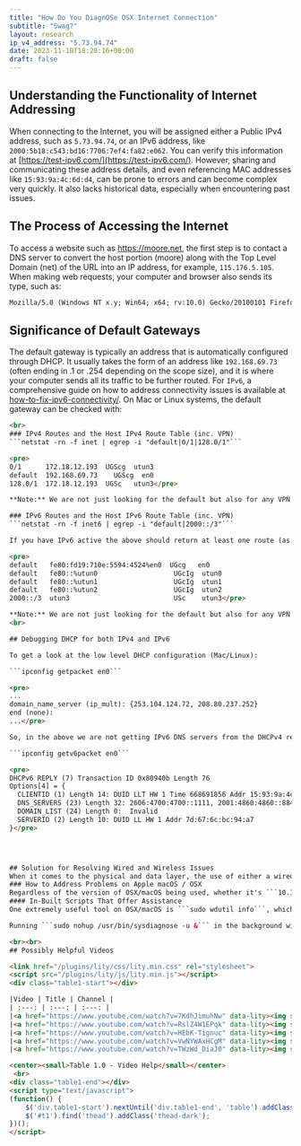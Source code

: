 ```yaml
---
title: "How Do You DiagnOSe OSX Internet Connection"
subtitle: "Swag?"
layout: research
ip_v4_address: "5.73.94.74"
date: 2023-11-18T18:28:16+00:00
draft: false
---
```


## Understanding the Functionality of Internet Addressing

When connecting to the Internet, you will be assigned either a Public IPv4 address, such as ```5.73.94.74```, or an IPv6 address, like ```2000:5b18:c543:bd16:7706:7ef4:fa82:e062```. You can verify this information at [https://test-ipv6.com/](https://test-ipv6.com/). However, sharing and communicating these address details, and even referencing MAC addresses like ```15:93:9a:4c:6d:d4```, can be prone to errors and can become complex very quickly. It also lacks historical data, especially when encountering past issues.
## The Process of Accessing the Internet
To access a website such as https://moore.net, the first step is to contact a DNS server to convert the host portion (moore) along with the Top Level Domain (net) of the URL into an IP address, for example, ```115.176.5.105```. When making web requests, your computer and browser also sends its type, such as: 
```html
Mozilla/5.0 (Windows NT x.y; Win64; x64; rv:10.0) Gecko/20100101 Firefox/10.0
```
## Significance of Default Gateways
The default gateway is typically an address that is automatically configured through DHCP. It usually takes the form of an address like ```192.168.69.73``` (often ending in .1 or .254 depending on the scope size), and it is where your computer sends all its traffic to be further routed. For ```IPv6```, a comprehensive guide on how to address connectivity issues is available at [how-to-fix-ipv6-connectivity/](/blog/how-to-fix-ipv6-connectivity/). On Mac or Linux systems, the default gateway can be checked with:
```html
<br>
### IPv4 Routes and the Host IPv4 Route Table (inc. VPN)
```netstat -rn -f inet | egrep -i "default|0/1|128.0/1"```

<pre>
0/1      172.18.12.193  UGScg  utun3
default  192.168.69.73    UGScg  en0
128.0/1  172.18.12.193  UGSc   utun3</pre>

**Note:** We are not just looking for the default but also for any VPN that overrides the public v4 address space.

### IPv6 Routes and the Host IPv6 Route Table (inc. VPN)
```netstat -rn -f inet6 | egrep -i "default|2000::/3"```

If you have IPv6 active the above should return at least one route (as per below) via a known interface such as "_en0_ " on a Mac. 

<pre>
default   fe80:fd19:710e:5594:4524%en0  UGcg   en0
default   fe80::%utun0                   UGcIg  utun0
default   fe80::%utun1                   UGcIg  utun1
default   fe80::%utun2                   UGcIg  utun2
2000::/3  utun3                          USc    utun3</pre>

**Note:** We are not just looking for the default but also for any VPN that overrides the public v6 address space.
<br>

## Debugging DHCP for both IPv4 and IPv6

To get a look at the low level DHCP configuration (Mac/Linux): 

```ipconfig getpacket en0```

<pre>
...
domain_name_server (ip_mult): {253.104.124.72, 208.80.237.252}
end (none):
...</pre>

So, in the above we are not getting IPv6 DNS servers from the DHCPv4 reply but...

```ipconfig getv6packet en0```

<pre>
DHCPv6 REPLY (7) Transaction ID 0x80940b Length 76
Options[4] = {
  CLIENTID (1) Length 14: DUID LLT HW 1 Time 668691856 Addr 15:93:9a:4c:6d:d4
  DNS_SERVERS (23) Length 32: 2606:4700:4700::1111, 2001:4860:4860::8844
  DOMAIN_LIST (24) Length 0:  Invalid
  SERVERID (2) Length 10: DUID LL HW 1 Addr 7d:67:6c:bc:94:a7
}</pre>




## Solution for Resolving Wired and Wireless Issues
When it comes to the physical and data layer, the use of either a wired or wireless (Wi-Fi) medium is a common method for transmitting data to the router.
### How to Address Problems on Apple macOS / OSX
Regardless of the version of OSX/macOS being used, whether it's ```10.11.3```, ```11.2.9```, or ```12.1.9```, there are various tools available for troubleshooting. However, these manual actions and scripts do not provide a set of correlated values over time. This is where automated remote troubleshooting becomes more beneficial, especially for teams that have embraced remote work and the concept of Work From Anywhere (WFA).
#### In-Built Scripts That Offer Assistance
One extremely useful tool on OSX/macOS is ```sudo wdutil info```, which provides a dump of current wireless settings to the CLI, and can also be configured to generate specific logs for troubleshooting. Additionally, a more comprehensive tool, ```sysdiagnose```, can be used to generate a wide range of logs (although much of it is specific to a point in time in relation to wireless, similar to wdutil).

Running ```sudo nohup /usr/bin/sysdiagnose -u &``` in the background will write logs to ```/var/tmp/<blah>.tar.gz```. If you want to run it *interactively* (although there isn't much interaction), you can run<br>```sudo /usr/bin/sysdiagnose```, and it will display a privacy warning. When not run in the background, it should open Finder in the correct location, or you can navigate to ```/var/tmp```, or use Finder with Cmd+Shift+G to direct Finder to the path. Just be aware of the file sizes, which are approximately 300MB, more or less.

<br><br>
## Possibly Helpful Videos

<link href="/plugins/lity/css/lity.min.css" rel="stylesheet">
<script src="/plugins/lity/js/lity.min.js"></script>
<div class="table1-start"></div>

|Video | Title | Channel |
| :---: | :---: | :---: |
|<a href="https://www.youtube.com/watch?v=7KdhJimuhNw" data-lity><img src="https://i.ytimg.com/vi/7KdhJimuhNw/default.jpg" class="img-fluid"></a>|<a href="https://www.youtube.com/watch?v=7KdhJimuhNw" data-lity>Securing macOS Big Sur</a>|<a target="_blank" href="https://www.youtube.com/channel/UCg43DP8MdHVcl4rFK_delBg" >Hands-On Mac</a>|
|<a href="https://www.youtube.com/watch?v=RslZ4W1EPqk" data-lity><img src="https://i.ytimg.com/vi/RslZ4W1EPqk/default.jpg" class="img-fluid"></a>|<a href="https://www.youtube.com/watch?v=RslZ4W1EPqk" data-lity>Spotlight on Spotlight - Hands-On Mac 7</a>|<a target="_blank" href="https://www.youtube.com/channel/UCg43DP8MdHVcl4rFK_delBg" >Hands-On Mac</a>|
|<a href="https://www.youtube.com/watch?v=HEbK-Tignuc" data-lity><img src="https://i.ytimg.com/vi/HEbK-Tignuc/default.jpg" class="img-fluid"></a>|<a href="https://www.youtube.com/watch?v=HEbK-Tignuc" data-lity>On the Road to Big Sur 2 - Compatibility</a>|<a target="_blank" href="https://www.youtube.com/channel/UCg43DP8MdHVcl4rFK_delBg" >Hands-On Mac</a>|
|<a href="https://www.youtube.com/watch?v=VwNYWAxHCgM" data-lity><img src="https://i.ytimg.com/vi/VwNYWAxHCgM/default.jpg" class="img-fluid"></a>|<a href="https://www.youtube.com/watch?v=VwNYWAxHCgM" data-lity>Secret Mac Boot Commands - Mac Boot Key Combinations</a>|<a target="_blank" href="https://www.youtube.com/channel/UCg43DP8MdHVcl4rFK_delBg" >Hands-On Mac</a>|
|<a href="https://www.youtube.com/watch?v=TWzWd_DiaJ0" data-lity><img src="https://i.ytimg.com/vi/TWzWd_DiaJ0/default.jpg" class="img-fluid"></a>|<a href="https://www.youtube.com/watch?v=TWzWd_DiaJ0" data-lity>Mac Activity Monitor - How to Troubleshoot Your Mac</a>|<a target="_blank" href="https://www.youtube.com/channel/UCg43DP8MdHVcl4rFK_delBg" >Hands-On Mac</a>|

<center><small>Table 1.0 - Video Help</small></center>
 <br>
<div class="table1-end"></div>
<script type="text/javascript">
(function() {
    $('div.table1-start').nextUntil('div.table1-end', 'table').addClass('table thead-dark table-striped table-responsive rounded').attr('id', 't1');
    $('#t1').find('thead').addClass('thead-dark');
})();
</script>
